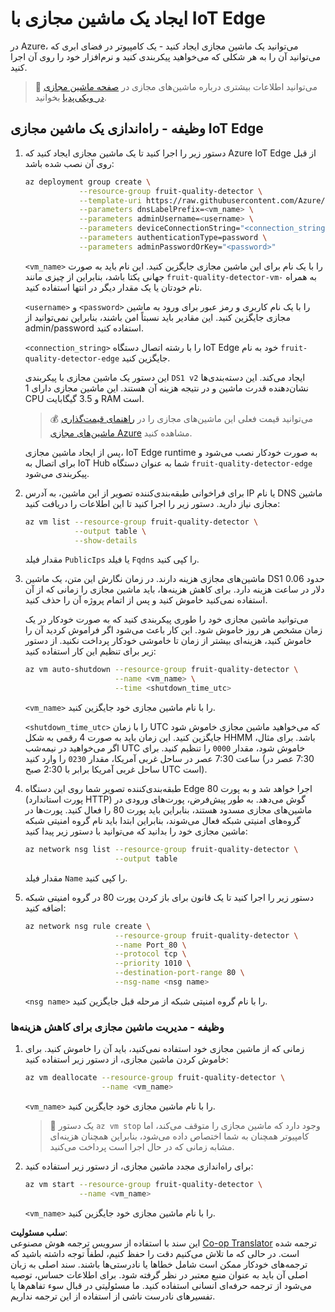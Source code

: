 <!--
CO_OP_TRANSLATOR_METADATA:
{
  "original_hash": "24dc783a600e20251211987b36370e93",
  "translation_date": "2025-08-25T21:08:38+00:00",
  "source_file": "4-manufacturing/lessons/3-run-fruit-detector-edge/vm-iotedge.md",
  "language_code": "fa"
}
-->
# ایجاد یک ماشین مجازی با IoT Edge

در Azure، می‌توانید یک ماشین مجازی ایجاد کنید - یک کامپیوتر در فضای ابری که می‌توانید آن را به هر شکلی که می‌خواهید پیکربندی کنید و نرم‌افزار خود را روی آن اجرا کنید.

> 💁 می‌توانید اطلاعات بیشتری درباره ماشین‌های مجازی در [صفحه ماشین مجازی در ویکی‌پدیا](https://wikipedia.org/wiki/Virtual_machine) بخوانید.

## وظیفه - راه‌اندازی یک ماشین مجازی IoT Edge

1. دستور زیر را اجرا کنید تا یک ماشین مجازی ایجاد کنید که Azure IoT Edge از قبل روی آن نصب شده باشد:

    ```sh
    az deployment group create \
                --resource-group fruit-quality-detector \
                --template-uri https://raw.githubusercontent.com/Azure/iotedge-vm-deploy/1.2.0/edgeDeploy.json \
                --parameters dnsLabelPrefix=<vm_name> \
                --parameters adminUsername=<username> \
                --parameters deviceConnectionString="<connection_string>" \
                --parameters authenticationType=password \
                --parameters adminPasswordOrKey="<password>"
    ```

    `<vm_name>` را با یک نام برای این ماشین مجازی جایگزین کنید. این نام باید به صورت جهانی یکتا باشد، بنابراین از چیزی مانند `fruit-quality-detector-vm-` به همراه نام خودتان یا یک مقدار دیگر در انتها استفاده کنید.

    `<username>` و `<password>` را با یک نام کاربری و رمز عبور برای ورود به ماشین مجازی جایگزین کنید. این مقادیر باید نسبتاً امن باشند، بنابراین نمی‌توانید از admin/password استفاده کنید.

    `<connection_string>` را با رشته اتصال دستگاه IoT Edge خود به نام `fruit-quality-detector-edge` جایگزین کنید.

    این دستور یک ماشین مجازی با پیکربندی `DS1 v2` ایجاد می‌کند. این دسته‌بندی‌ها نشان‌دهنده قدرت ماشین و در نتیجه هزینه آن هستند. این ماشین مجازی دارای 1 CPU و 3.5 گیگابایت RAM است.

    > 💰 می‌توانید قیمت فعلی این ماشین‌های مجازی را در [راهنمای قیمت‌گذاری ماشین‌های مجازی Azure](https://azure.microsoft.com/pricing/details/virtual-machines/linux/?WT.mc_id=academic-17441-jabenn) مشاهده کنید.

    پس از ایجاد ماشین مجازی، IoT Edge runtime به صورت خودکار نصب می‌شود و برای اتصال به IoT Hub شما به عنوان دستگاه `fruit-quality-detector-edge` پیکربندی می‌شود.

1. برای فراخوانی طبقه‌بندی‌کننده تصویر از این ماشین، به آدرس IP یا نام DNS ماشین مجازی نیاز دارید. دستور زیر را اجرا کنید تا این اطلاعات را دریافت کنید:

    ```sh
    az vm list --resource-group fruit-quality-detector \
               --output table \
               --show-details
    ```

    مقدار فیلد `PublicIps` یا فیلد `Fqdns` را کپی کنید.

1. ماشین‌های مجازی هزینه دارند. در زمان نگارش این متن، یک ماشین DS1 حدود 0.06 دلار در ساعت هزینه دارد. برای کاهش هزینه‌ها، باید ماشین مجازی را زمانی که از آن استفاده نمی‌کنید خاموش کنید و پس از اتمام پروژه آن را حذف کنید.

    می‌توانید ماشین مجازی خود را طوری پیکربندی کنید که به صورت خودکار در یک زمان مشخص هر روز خاموش شود. این کار باعث می‌شود اگر فراموش کردید آن را خاموش کنید، هزینه‌ای بیشتر از زمان تا خاموشی خودکار پرداخت نکنید. از دستور زیر برای تنظیم این کار استفاده کنید:

    ```sh
    az vm auto-shutdown --resource-group fruit-quality-detector \
                        --name <vm_name> \
                        --time <shutdown_time_utc>
    ```

    `<vm_name>` را با نام ماشین مجازی خود جایگزین کنید.

    `<shutdown_time_utc>` را با زمان UTC که می‌خواهید ماشین مجازی خاموش شود جایگزین کنید. این زمان باید به صورت 4 رقمی به شکل HHMM باشد. برای مثال، اگر می‌خواهید در نیمه‌شب UTC خاموش شود، مقدار `0000` را تنظیم کنید. برای ساعت 7:30 عصر در ساحل غربی آمریکا، مقدار `0230` را وارد کنید (7:30 عصر در ساحل غربی آمریکا برابر با 2:30 صبح UTC است).

1. طبقه‌بندی‌کننده تصویر شما روی این دستگاه Edge اجرا خواهد شد و به پورت 80 (پورت استاندارد HTTP) گوش می‌دهد. به طور پیش‌فرض، پورت‌های ورودی در ماشین‌های مجازی مسدود هستند، بنابراین باید پورت 80 را فعال کنید. پورت‌ها در گروه‌های امنیتی شبکه فعال می‌شوند، بنابراین ابتدا باید نام گروه امنیتی شبکه ماشین مجازی خود را بدانید که می‌توانید با دستور زیر پیدا کنید:

    ```sh
    az network nsg list --resource-group fruit-quality-detector \
                        --output table
    ```

    مقدار فیلد `Name` را کپی کنید.

1. دستور زیر را اجرا کنید تا یک قانون برای باز کردن پورت 80 در گروه امنیتی شبکه اضافه کنید:

    ```sh
    az network nsg rule create \
                        --resource-group fruit-quality-detector \
                        --name Port_80 \
                        --protocol tcp \
                        --priority 1010 \
                        --destination-port-range 80 \
                        --nsg-name <nsg name>
    ```

    `<nsg name>` را با نام گروه امنیتی شبکه از مرحله قبل جایگزین کنید.

### وظیفه - مدیریت ماشین مجازی برای کاهش هزینه‌ها

1. زمانی که از ماشین مجازی خود استفاده نمی‌کنید، باید آن را خاموش کنید. برای خاموش کردن ماشین مجازی، از دستور زیر استفاده کنید:

    ```sh
    az vm deallocate --resource-group fruit-quality-detector \
                     --name <vm_name>
    ```

    `<vm_name>` را با نام ماشین مجازی خود جایگزین کنید.

    > 💁 یک دستور `az vm stop` وجود دارد که ماشین مجازی را متوقف می‌کند، اما کامپیوتر همچنان به شما اختصاص داده می‌شود، بنابراین همچنان هزینه‌ای مشابه زمانی که در حال اجرا است پرداخت می‌کنید.

1. برای راه‌اندازی مجدد ماشین مجازی، از دستور زیر استفاده کنید:

    ```sh
    az vm start --resource-group fruit-quality-detector \
                --name <vm_name>
    ```

    `<vm_name>` را با نام ماشین مجازی خود جایگزین کنید.

**سلب مسئولیت**:  
این سند با استفاده از سرویس ترجمه هوش مصنوعی [Co-op Translator](https://github.com/Azure/co-op-translator) ترجمه شده است. در حالی که ما تلاش می‌کنیم دقت را حفظ کنیم، لطفاً توجه داشته باشید که ترجمه‌های خودکار ممکن است شامل خطاها یا نادرستی‌ها باشند. سند اصلی به زبان اصلی آن باید به عنوان منبع معتبر در نظر گرفته شود. برای اطلاعات حساس، توصیه می‌شود از ترجمه حرفه‌ای انسانی استفاده کنید. ما مسئولیتی در قبال سوء تفاهم‌ها یا تفسیرهای نادرست ناشی از استفاده از این ترجمه نداریم.